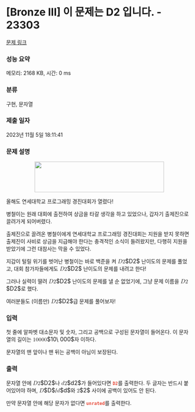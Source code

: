 # [Bronze III] 이 문제는 D2 입니다. - 23303 

[문제 링크](https://www.acmicpc.net/problem/23303) 

### 성능 요약

메모리: 2168 KB, 시간: 0 ms

### 분류

구현, 문자열

### 제출 일자

2023년 11월 5일 18:11:41

### 문제 설명

<p style="text-align: center;"><img alt="" src="https://upload.acmicpc.net/767c568a-5e3b-4dcf-9dc4-93cc1a0b11fc/" style="width: 350px; height: 83px;"></p>

<p>올해도 연세대학교 프로그래밍 경진대회가 열렸다!</p>

<p>병철이는 원래 대회에 출전하여 상금을 타갈 생각을 하고 있었으나, 갑자기 출제진으로 끌려가게 되어버렸다.</p>

<p>출제진으로 끌려온 병철이에게 연세대학교 프로그래밍 경진대회는 지원을 받지 못하면 출제진이 사비로 상금을 지급해야 한다는 충격적인 소식이 들려왔지만, 다행히 지원을 받았기에 그런 대참사는 막을 수 있었다.</p>

<p>지갑이 털릴 위기를 벗어난 병철이는 바로 백준을 켜 <mjx-container class="MathJax" jax="CHTML" style="font-size: 109%; position: relative;"><mjx-math class="MJX-TEX" aria-hidden="true"><mjx-mi class="mjx-i"><mjx-c class="mjx-c1D437 TEX-I"></mjx-c></mjx-mi><mjx-mn class="mjx-n"><mjx-c class="mjx-c32"></mjx-c></mjx-mn></mjx-math><mjx-assistive-mml unselectable="on" display="inline"><math xmlns="http://www.w3.org/1998/Math/MathML"><mi>D</mi><mn>2</mn></math></mjx-assistive-mml><span aria-hidden="true" class="no-mathjax mjx-copytext">$D2$</span></mjx-container> 난이도의 문제를 풀었고, 대회 참가자들에게도 <mjx-container class="MathJax" jax="CHTML" style="font-size: 109%; position: relative;"><mjx-math class="MJX-TEX" aria-hidden="true"><mjx-mi class="mjx-i"><mjx-c class="mjx-c1D437 TEX-I"></mjx-c></mjx-mi><mjx-mn class="mjx-n"><mjx-c class="mjx-c32"></mjx-c></mjx-mn></mjx-math><mjx-assistive-mml unselectable="on" display="inline"><math xmlns="http://www.w3.org/1998/Math/MathML"><mi>D</mi><mn>2</mn></math></mjx-assistive-mml><span aria-hidden="true" class="no-mathjax mjx-copytext">$D2$</span></mjx-container> 난이도의 문제를 내려고 한다!</p>

<p>그러나 실력이 딸려 <mjx-container class="MathJax" jax="CHTML" style="font-size: 109%; position: relative;"><mjx-math class="MJX-TEX" aria-hidden="true"><mjx-mi class="mjx-i"><mjx-c class="mjx-c1D437 TEX-I"></mjx-c></mjx-mi><mjx-mn class="mjx-n"><mjx-c class="mjx-c32"></mjx-c></mjx-mn></mjx-math><mjx-assistive-mml unselectable="on" display="inline"><math xmlns="http://www.w3.org/1998/Math/MathML"><mi>D</mi><mn>2</mn></math></mjx-assistive-mml><span aria-hidden="true" class="no-mathjax mjx-copytext">$D2$</span></mjx-container> 난이도의 문제를 낼 순 없었기에, 그냥 문제 이름을 <mjx-container class="MathJax" jax="CHTML" style="font-size: 109%; position: relative;"><mjx-math class="MJX-TEX" aria-hidden="true"><mjx-mi class="mjx-i"><mjx-c class="mjx-c1D437 TEX-I"></mjx-c></mjx-mi><mjx-mn class="mjx-n"><mjx-c class="mjx-c32"></mjx-c></mjx-mn></mjx-math><mjx-assistive-mml unselectable="on" display="inline"><math xmlns="http://www.w3.org/1998/Math/MathML"><mi>D</mi><mn>2</mn></math></mjx-assistive-mml><span aria-hidden="true" class="no-mathjax mjx-copytext">$D2$</span></mjx-container>로 했다.</p>

<p>여러분들도 (이름만) <mjx-container class="MathJax" jax="CHTML" style="font-size: 109%; position: relative;"><mjx-math class="MJX-TEX" aria-hidden="true"><mjx-mi class="mjx-i"><mjx-c class="mjx-c1D437 TEX-I"></mjx-c></mjx-mi><mjx-mn class="mjx-n"><mjx-c class="mjx-c32"></mjx-c></mjx-mn></mjx-math><mjx-assistive-mml unselectable="on" display="inline"><math xmlns="http://www.w3.org/1998/Math/MathML"><mi>D</mi><mn>2</mn></math></mjx-assistive-mml><span aria-hidden="true" class="no-mathjax mjx-copytext">$D2$</span></mjx-container>급 문제를 풀어보자!</p>

### 입력 

 <p>첫 줄에 알파벳 대소문자 및 숫자, 그리고 공백으로 구성된 문자열이 들어온다. 이 문자열의 길이는 <mjx-container class="MathJax" jax="CHTML" style="font-size: 109%; position: relative;"><mjx-math class="MJX-TEX" aria-hidden="true"><mjx-mn class="mjx-n"><mjx-c class="mjx-c31"></mjx-c><mjx-c class="mjx-c30"></mjx-c></mjx-mn><mjx-mtext class="mjx-n"><mjx-c class="mjx-cA0"></mjx-c></mjx-mtext><mjx-mn class="mjx-n"><mjx-c class="mjx-c30"></mjx-c><mjx-c class="mjx-c30"></mjx-c><mjx-c class="mjx-c30"></mjx-c></mjx-mn></mjx-math><mjx-assistive-mml unselectable="on" display="inline"><math xmlns="http://www.w3.org/1998/Math/MathML"><mn>10</mn><mtext> </mtext><mn>000</mn></math></mjx-assistive-mml><span aria-hidden="true" class="no-mathjax mjx-copytext">$10\ 000$</span></mjx-container>자 이하다.</p>

<p>문자열의 맨 앞이나 맨 뒤는 공백이 아님이 보장된다.</p>

### 출력 

 <p>문자열 안에 <mjx-container class="MathJax" jax="CHTML" style="font-size: 109%; position: relative;"><mjx-math class="MJX-TEX" aria-hidden="true"><mjx-mi class="mjx-i"><mjx-c class="mjx-c1D437 TEX-I"></mjx-c></mjx-mi><mjx-mn class="mjx-n"><mjx-c class="mjx-c32"></mjx-c></mjx-mn></mjx-math><mjx-assistive-mml unselectable="on" display="inline"><math xmlns="http://www.w3.org/1998/Math/MathML"><mi>D</mi><mn>2</mn></math></mjx-assistive-mml><span aria-hidden="true" class="no-mathjax mjx-copytext">$D2$</span></mjx-container>나 <mjx-container class="MathJax" jax="CHTML" style="font-size: 109%; position: relative;"><mjx-math class="MJX-TEX" aria-hidden="true"><mjx-mi class="mjx-i"><mjx-c class="mjx-c1D451 TEX-I"></mjx-c></mjx-mi><mjx-mn class="mjx-n"><mjx-c class="mjx-c32"></mjx-c></mjx-mn></mjx-math><mjx-assistive-mml unselectable="on" display="inline"><math xmlns="http://www.w3.org/1998/Math/MathML"><mi>d</mi><mn>2</mn></math></mjx-assistive-mml><span aria-hidden="true" class="no-mathjax mjx-copytext">$d2$</span></mjx-container>가 들어있다면 <strong><span style="color:#e74c3c;"><code>D2</code></span></strong>를 출력한다. 두 글자는 반드시 붙어있어야 하며, <mjx-container class="MathJax" jax="CHTML" style="font-size: 109%; position: relative;"><mjx-math class="MJX-TEX" aria-hidden="true"><mjx-mi class="mjx-i"><mjx-c class="mjx-c1D437 TEX-I"></mjx-c></mjx-mi></mjx-math><mjx-assistive-mml unselectable="on" display="inline"><math xmlns="http://www.w3.org/1998/Math/MathML"><mi>D</mi></math></mjx-assistive-mml><span aria-hidden="true" class="no-mathjax mjx-copytext">$D$</span></mjx-container>/<mjx-container class="MathJax" jax="CHTML" style="font-size: 109%; position: relative;"><mjx-math class="MJX-TEX" aria-hidden="true"><mjx-mi class="mjx-i"><mjx-c class="mjx-c1D451 TEX-I"></mjx-c></mjx-mi></mjx-math><mjx-assistive-mml unselectable="on" display="inline"><math xmlns="http://www.w3.org/1998/Math/MathML"><mi>d</mi></math></mjx-assistive-mml><span aria-hidden="true" class="no-mathjax mjx-copytext">$d$</span></mjx-container>와 <mjx-container class="MathJax" jax="CHTML" style="font-size: 109%; position: relative;"><mjx-math class="MJX-TEX" aria-hidden="true"><mjx-mn class="mjx-n"><mjx-c class="mjx-c32"></mjx-c></mjx-mn></mjx-math><mjx-assistive-mml unselectable="on" display="inline"><math xmlns="http://www.w3.org/1998/Math/MathML"><mn>2</mn></math></mjx-assistive-mml><span aria-hidden="true" class="no-mathjax mjx-copytext">$2$</span></mjx-container> 사이에 공백이 있어도 안 된다.</p>

<p>만약 문자열 안에 해당 문자가 없다면 <span style="color:#e74c3c;"><code><strong>unrated</strong></code></span>를 출력한다.</p>

